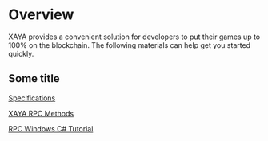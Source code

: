 # Overview

XAYA provides a convenient solution for developers to put their games up to 100% on the blockchain. The following materials can help get you started quickly.

## Some title

[Specifications](https://github.com/xaya/xaya_docs)

[XAYA RPC Methods]()

[RPC Windows C# Tutorial](RPC%20Windows%20C#%20Tutorial/XAYA%20RPC%20Tutorial.md)


















